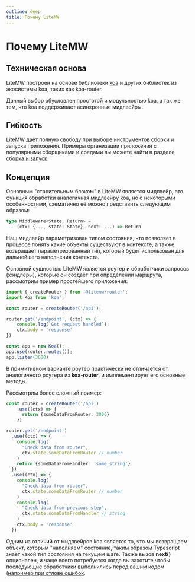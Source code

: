 ```yaml
---
outline: deep
title: Почему LiteMW
---
```


# Почему LiteMW

## Техническая основа
<span class="text-brand-1">LiteMW</span>
построен на основе библиотеки
[koa](https://koajs.com/)
и других библиотек из экосистемы koa, таких как koa-router.

Данный выбор обусловлен простотой и модульностью koa, а так же тем, что koa поддерживает
асинхронные мидлвейры.

## Гибкость

<span class="text-brand-1">LiteMW</span>
даёт полную свободу при выборе инструментов сборки и запуска приложения. Примеры организации приложения
с популярными сборщиками и средами вы можете найти в разделе
[сборка и запуск](tsc).

## Концепция
Основным "строительным блоком" в
<span class="text-brand-1">LiteMW</span>
является мидлвейр, это функция обработки аналогичная мидлвейру koa, но с некоторыми особенностями,
схематично её можно представить следующим образом:

```ts
type Middleware<State, Return> = 
    (ctx: {..., state: State}, next: ...) => Return
```

Наш мидлвейр параметризован типом состояния, что позволяет в процессе понять какие объекты существуют в контексте,
а также возвращает параметризованный тип, который будет использован для дальнейшего наполнения контекста.

Основной сущностью
<span class="text-brand-1">LiteMW</span>
является роутер и обработчики запросов (хэндлеры), которые он создаёт при
определении маршрута, рассмотрим пример простейшего приложения:

```ts
import { createRouter } from '@litemw/router';
import Koa from 'koa';

const router = createRouter('/api');

router.get('/endpoint', (ctx) => {
    console.log(`Get request handled`);
    ctx.body = 'response'
})

const app = new Koa();
app.use(router.routes());
app.listen(3000)
```

В примитивном варианте роутер практически не отличается от аналогичного роутера из **koa-router**, и имплементирует
его основные методы.

Рассмотрим более сложный пример:
```ts {10,17,21}
const router = createRouter('/api')
    .use((ctx) => {
      return {someDataFromRouter: 3000}
    })

router.get('/endpoint')
  .use((ctx) => {
    console.log(
      "Check data from router",
      ctx.state.someDataFromRouter // number
    )   
    return {someDataFromHandler: 'some_string'}
  })
  .use((ctx) => {
    console.log(
      "Check data from router",
      ctx.state.someDataFromRouter // number
    )
    console.log(
      "Check data from previous step",
      ctx.state.someDataFromHandler // string
    )
    ctx.body = 'response'
  })
```

Одним из отличий от мидлвейров koa является то, что мы возвращаем объект, которым "наполняем" состояние,
таким образом
<span class="text-indigo-2">Typescript</span> знает какой тип состояния на текущем шаге.
Также вызов **next()** опционален, и чаще всего потребуется когда вы захотите
чтобы последующие обработчики выполнились перед вашим кодом
([например при отлове ошибок](middlewares-use).
